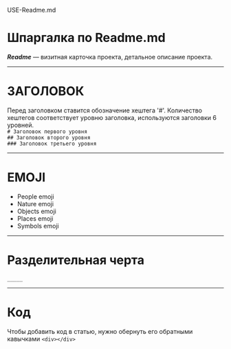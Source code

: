  USE-Readme.md

# Шпаргалка по Readme.md  

***Readme*** — визитная карточка проекта, детальное описание проекта.  
_____  
# ЗАГОЛОВОК  
Перед заголовком ставится обозначение хештега '#'. Количество хештегов соответствует уровню заголовка, используются заголовки 6 уровней.  
`# Заголовок первого уровня`    
`## Заголовок второго уровня`   
`### Заголовок третьего уровня`   
_____  
# EMOJI  

- People emoji  
- Nature emoji  
- Objects emoji  
- Places emoji  
- Symbols emoji  
_____  
# Разделительная черта  
`_____ ` 
_____  

# Код  
Чтобы добавить код в статью, нужно обернуть его обратными кавычками 
`<div></div>` 

